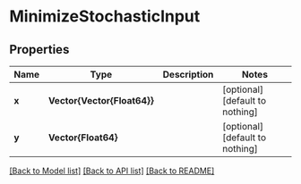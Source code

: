 # MinimizeStochasticInput


## Properties
Name | Type | Description | Notes
------------ | ------------- | ------------- | -------------
**x** | **Vector{Vector{Float64}}** |  | [optional] [default to nothing]
**y** | **Vector{Float64}** |  | [optional] [default to nothing]


[[Back to Model list]](../README.md#models) [[Back to API list]](../README.md#api-endpoints) [[Back to README]](../README.md)


